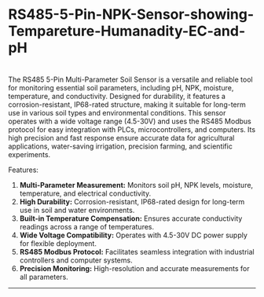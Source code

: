 # RS485-5-Pin-NPK-Sensor-showing-Tempareture-Humanadity-EC-and-pH
#
#
 The RS485 5-Pin Multi-Parameter Soil Sensor is a versatile and reliable tool for monitoring essential soil parameters, including pH, NPK, moisture, temperature, and conductivity. Designed for durability, it features a corrosion-resistant, IP68-rated structure, making it suitable for long-term use in various soil types and environmental conditions. This sensor operates with a wide voltage range (4.5-30V) and uses the RS485 Modbus protocol for easy integration with PLCs, microcontrollers, and computers. Its high precision and fast response ensure accurate data for agricultural applications, water-saving irrigation, precision farming, and scientific experiments.


Features: 

1. **Multi-Parameter Measurement:** Monitors soil pH, NPK levels, moisture, temperature, and electrical conductivity.  
2. **High Durability:** Corrosion-resistant, IP68-rated design for long-term use in soil and water environments.  
3. **Built-in Temperature Compensation:** Ensures accurate conductivity readings across a range of temperatures.  
4. **Wide Voltage Compatibility:** Operates with 4.5-30V DC power supply for flexible deployment.  
5. **RS485 Modbus Protocol:** Facilitates seamless integration with industrial controllers and computer systems.  
6. **Precision Monitoring:** High-resolution and accurate measurements for all parameters.  

---
